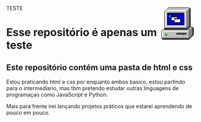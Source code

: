 <!DOCTYPE html>
<html>
<head
<title> TESTE
<img align = "right" alt = "GIF" src = "https://github.com/deut-erium/deut-erium/blob/master/assets/computer.gif?raw=1" width = "100vw" />
</head>
<body>
<h1>Esse repositório é apenas um teste</h1>
 <h2> Este repositório contém uma pasta de html e css</h2>
<p>Estou praticando html e css por enquanto ambos basico, estou partindo para o intermediario, mas tbm pretendo estudar outras linguagens de programaçao como JavaScript e Python.</p>
<p>Mais para frente irei lançando projetos práticos que estarei aprendendo de pouco em pouco.</p>
